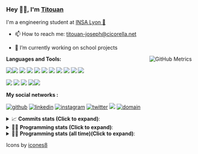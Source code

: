 <!--
**titouan-joseph/titouan-joseph** is a ✨ _special_ ✨ repository because its `README.md` (this file) appears on your GitHub profile.

Here are some ideas to get you started:

- 🔭 I’m currently working on ...
- 🌱 I’m currently learning ...
- 👯 I’m looking to collaborate on ...
- 🤔 I’m looking for help with ...
- 💬 Ask me about ...
- 📫 How to reach me: ...
- 😄 Pronouns: ...
- ⚡ Fun fact: ...
-->

### Hey 👋🏽, I'm [Titouan](https://github.com/Titouan-Joseph) 

I'm a engineering student at  [INSA Lyon 🦏](https://www.insa-lyon.fr/en/)

- 📫 How to reach me: [titouan-joseph@cicorella.net](mailto:titouan-joseph@cicorella.net)
- 🔭 I’m currently working on school projects


  <img align="right" alt="GitHub Metrics" src="https://metrics.lecoq.io/titouan-joseph" />

**Languages and Tools:**

[<img src="https://img.icons8.com/color/48/000000/python.png"/>]()[<img src="https://img.icons8.com/color/48/000000/java-coffee-cup-logo.png"/>]() [<img src="https://img.icons8.com/color/48/000000/c-programming.png"/>]() [<img src="https://img.icons8.com/color/48/000000/javascript.png"/>]() [<img src="https://img.icons8.com/color/48/000000/selenium-test-automation.png"/>]() [<img src="https://img.icons8.com/color/48/000000/git.png"/>]() [<img src="https://img.icons8.com/color/48/000000/console.png"/>]() [<img src="https://img.icons8.com/color/48/000000/android-os.png"/>]() [<img src="https://img.icons8.com/color/48/000000/pycharm.png"/>]() [<img src="https://img.icons8.com/color/48/000000/virtualbox.png"/>]() [<img src="https://img.icons8.com/color/48/000000/windows-10.png"/>]()

[<img src="https://img.icons8.com/color/48/000000/linux.png"/>]() [<img src="https://img.icons8.com/color/48/000000/nginx.png"/>]() [<img src="https://img.icons8.com/color/48/000000/raspberry-pi.png"/>]() [<img src="https://img.icons8.com/color/48/000000/docker.png"/>]()[<img src="https://img.icons8.com/color/48/000000/visual-studio-code-2019.png"/>]()

**My social networks :**

[<img src='https://img.icons8.com/fluent/48/000000/github.png' alt="github">](https://github.com/titouan-joseph)  [<img src='https://img.icons8.com/color/48/000000/linkedin.png' alt='linkedin'>](https://www.linkedin.com/in/titouan-joseph-revol/)  [<img src='https://img.icons8.com/color/48/000000/instagram-new.png' alt='instagram'>](https://www.instagram.com/tit_re/)  [<img src='https://img.icons8.com/color/48/000000/twitter.png' alt='twitter'>](https://twitter.com/josephrevol) [<img src="https://img.icons8.com/color/48/000000/facebook.png"/>](https://www.facebook.com/titre01) [<img src="https://img.icons8.com/fluent/48/000000/domain.png" alt="domain"/>](https://titouan-joseph.cicorella.net)

<details>
 <summary>📈 <b>Commits stats (Click to expand)</b>: </summary>
    <a href="https://sourcerer.io/titouan-joseph"><img src="https://img.shields.io/badge/Python-148%20commits-orange.svg" alt=""></a>
    <a href="https://sourcerer.io/titouan-joseph"><img src="https://img.shields.io/badge/Java-27%20commits-orange.svg" alt=""></a>
    <a href="https://sourcerer.io/titouan-joseph"><img src="https://img.shields.io/badge/C-23%20commits-orange.svg" alt=""></a>
    <a href="https://sourcerer.io/titouan-joseph"><img src="https://img.shields.io/badge/JavaScript-18%20commits-orange.svg" alt=""></a>
</details>


<details>
 <summary>👨‍💻 <b>Programming stats (Click to expand)</b>: </summary>
<!--START_SECTION:waka-->
**🐱 My Github Data** 

> 🏆 272 Contributions in the Year 2021
 > 
> 📦 58.4 kB Used in Github's Storage 
 > 
> 🚫 Not Opted to Hire
 > 
> 📜 28 Public Repositories 
 > 
> 🔑 2 Private Repositories  
 > 
**I'm an Early 🐤** 

```text
🌞 Morning    98 commits     ████░░░░░░░░░░░░░░░░░░░░░   16.5% 
🌆 Daytime    236 commits    ██████████░░░░░░░░░░░░░░░   39.73% 
🌃 Evening    201 commits    ████████░░░░░░░░░░░░░░░░░   33.84% 
🌙 Night      59 commits     ██░░░░░░░░░░░░░░░░░░░░░░░   9.93%

```
📅 **I'm Most Productive on Wednesday** 

```text
Monday       85 commits     ███░░░░░░░░░░░░░░░░░░░░░░   14.31% 
Tuesday      82 commits     ███░░░░░░░░░░░░░░░░░░░░░░   13.8% 
Wednesday    113 commits    ████░░░░░░░░░░░░░░░░░░░░░   19.02% 
Thursday     94 commits     ████░░░░░░░░░░░░░░░░░░░░░   15.82% 
Friday       84 commits     ███░░░░░░░░░░░░░░░░░░░░░░   14.14% 
Saturday     57 commits     ██░░░░░░░░░░░░░░░░░░░░░░░   9.6% 
Sunday       79 commits     ███░░░░░░░░░░░░░░░░░░░░░░   13.3%

```


📊 **This Week I Spent My Time On** 

```text
⌚︎ Time Zone: Europe/Paris

💬 Programming Languages: 
Other                    26 hrs 15 mins      ████████████████████░░░░░   81.39% 
Markdown                 3 hrs               ██░░░░░░░░░░░░░░░░░░░░░░░   9.32% 
Batchfile                58 mins             ░░░░░░░░░░░░░░░░░░░░░░░░░   3.04% 
Python                   48 mins             ░░░░░░░░░░░░░░░░░░░░░░░░░   2.52% 
PowerShell               26 mins             ░░░░░░░░░░░░░░░░░░░░░░░░░   1.38%

🔥 Editors: 
Browser                  25 hrs 42 mins      ████████████████████░░░░░   79.72% 
VS Code                  5 hrs 13 mins       ████░░░░░░░░░░░░░░░░░░░░░   16.22% 
PyCharm                  48 mins             ░░░░░░░░░░░░░░░░░░░░░░░░░   2.53% 
Visual Studio            18 mins             ░░░░░░░░░░░░░░░░░░░░░░░░░   0.96% 
Bash                     11 mins             ░░░░░░░░░░░░░░░░░░░░░░░░░   0.57%

🐱‍💻 Projects: 
Stage-DevOps             21 hrs 27 mins      ████████████████░░░░░░░░░   66.53% 
TELT.ARF                 4 hrs 50 mins       ███░░░░░░░░░░░░░░░░░░░░░░   15.01% 
project                  3 hrs 8 mins        ██░░░░░░░░░░░░░░░░░░░░░░░   9.73% 
az_function              46 mins             ░░░░░░░░░░░░░░░░░░░░░░░░░   2.4% 
WebJob1                  45 mins             ░░░░░░░░░░░░░░░░░░░░░░░░░   2.35%

💻 Operating System: 
Windows                  32 hrs 4 mins       ████████████████████████░   99.43% 
Linux                    11 mins             ░░░░░░░░░░░░░░░░░░░░░░░░░   0.57%

```

**I Mostly Code in Python** 

```text
Python                   18 repos            ██████████████░░░░░░░░░░░   56.25% 
JavaScript               3 repos             ██░░░░░░░░░░░░░░░░░░░░░░░   9.38% 
HTML                     2 repos             █░░░░░░░░░░░░░░░░░░░░░░░░   6.25% 
C                        2 repos             █░░░░░░░░░░░░░░░░░░░░░░░░   6.25% 
MATLAB                   2 repos             █░░░░░░░░░░░░░░░░░░░░░░░░   6.25%

```



 Last Updated on 14/07/2021
<!--END_SECTION:waka-->

</details>

<details>
 <summary>👨‍💻 <b>Programming stats (all time)(Click to expand)</b>: </summary>
    <img src="https://wakatime.com/share/@titouan_joseph/b2dd01ab-0ae9-45a5-9065-5eef2a205b1c.svg">
    <img src="https://wakatime.com/share/@titouan_joseph/5ef9f0c5-69ff-452c-80a9-909df7152407.svg">
    <img src="https://wakatime.com/share/@titouan_joseph/3989b40d-e2ad-4aeb-8f15-b50171502a9a.svg">
</details>

Icons by [icones8](https://icones8.fr/)
